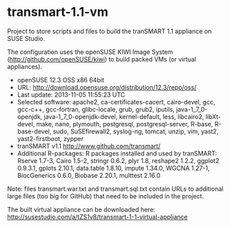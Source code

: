 transmart-1.1-vm
================

Project to store scripts and files to build the tranSMART 1.1 appliance on SUSE Studio.

The configuration uses the openSUSE KIWI Image System (http://github.com/openSUSE/kiwi) to build packed VMs (or virtual appliances).

* openSUSE 12.3 OSS x86 64bit
* URL: http://download.opensuse.org/distribution/12.3/repo/oss/
* Last update: 2013-11-05 11:55:23 UTC
* Selected software: apache2, ca-certificates-cacert, cairo-devel, gcc, gcc-c++, gcc-fortran, glibc-locale, grub, grub2, iputils, java-1_7_0-openjdk, java-1_7_0-openjdk-devel, kernel-default, less, libcairo2, libXt-devel, make, nano, plymouth, postgresql, postgresql-server, R-base, R-base-devel, sudo, SuSEfirewall2, syslog-ng, tomcat, unzip, vim, yast2, yast2-firstboot, zypper 
* tranSMART v1.1 http://www.github.com/transmart/
* Additional R-packages: R packages installed and used by tranSMART: Rserve 1.7-3, Cairo 1.5-2, stringr 0.6.2, plyr 1.8, reshape2 1.2.2, ggplot2 0.9.3.1, gplots 2.10.1, data.table 1.8.10, impute 1.34.0, WGCNA 1.27-1, BiocGenerics 0.6.0, Biobase 2.20.1, multtest 2.16.0

Note: files transmart.war.txt and transmart.sql.txt contain URLs to additional large files (too big for GitHub) that need to be included in the project.

The built virtual appliance can be downloaded here: http://susestudio.com/a/tZS1y8/transmart-1-1-virtual-appliance
